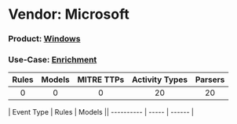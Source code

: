 Vendor: Microsoft
=================
### Product: [Windows](../ds_microsoft_windows.md)
### Use-Case: [Enrichment](../../../../UseCases/uc_enrichment.md)

| Rules | Models | MITRE TTPs | Activity Types | Parsers |
|:-----:|:------:|:----------:|:--------------:|:-------:|
|   0   |   0    |     0      |       20       |   20    |

| Event Type | Rules | Models || ---------- | ----- | ------ |
